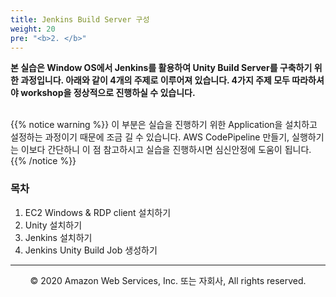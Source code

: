 ```yaml
---
title: Jenkins Build Server 구성
weight: 20
pre: "<b>2. </b>"
---
```

**본 실습은 Window OS에서 Jenkins를 활용하여 Unity Build Server를 구축하기 위한 과정입니다. 아래와 같이 4개의 주제로 이루어져 있습니다. 4가지 주제 모두 따라하셔야 workshop을 정상적으로 진행하실 수 있습니다.** <br/><br/>

{{% notice warning %}}
이 부분은 실습을 진행하기 위한 Application을 설치하고 설정하는 과정이기 때문에 조금 길 수 있습니다. AWS CodePipeline 만들기, 실행하기는 이보다 간단하니 이 점 참고하시고 실습을 진행하시면 심신안정에 도움이 됩니다.
{{% /notice %}}

### 목차 
1. EC2 Windows & RDP client 설치하기
2. Unity 설치하기
3. Jenkins 설치하기
4. Jenkins Unity Build Job 생성하기

---
<p align="center">
© 2020 Amazon Web Services, Inc. 또는 자회사, All rights reserved.
</p>
